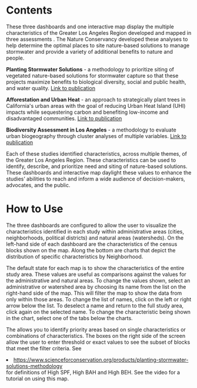 # Contents


These three dashboards and one interactive map display the multiple characteristics of the Greater Los Angeles Region developed and mapped in three assessments . The Nature Conservancy developed these analyses to help determine the optimal places to site nature-based solutions to manage stormwater and provide a variety of additional benefits to nature and people.


**Planting Stormwater Solutions** - a methodology to prioritize siting of vegetated nature-based solutions for stormwater capture so that these projects maximize benefits to biological diversity, social and public health, and water quality. [Link to publication](https://www.scienceforconservation.org/products/planting-stormwater-solutions-methodology)

**Afforestation and Urban Heat** - an approach to strategically plant trees in California's urban areas with the goal of reducing Urban Heat Island (UHI) impacts while sequestering carbon and benefiting low-income and disadvantaged communities. [Link to publication]( https://www.sciencedirect.com/science/article/abs/pii/S2210670722001536)

**Biodiversity Assessment in Los Angeles** - a methodology to evaluate urban biogeography through cluster analyses of multiple variables. [Link to publication](https://www.scienceforconservation.org/assets/downloads/BAILAreport_FINAL.pdf)

Each of these studies identified characteristics, across multiple themes, of the Greater Los Angeles Region. These characteristics can be used to identify, describe, and prioritize need and siting of nature-based solutions. These dashboards and interactive map daylight these values to enhance the studies’ abilities to reach and inform a wide audience of decision-makers, advocates, and the public.


# How to Use


The three dashboards are configured to allow the user to visualize the characteristics identified in each study within administrative areas (cities, neighborhoods, political districts) and natural areas (watersheds).  On the left-hand side of each dashboard are the characteristics of the census blocks shown on the map. Along the bottom are charts that depict the distribution of specific characteristics by Neighborhood.


The default state for each map is to show the characteristics of the entire study area. These values are useful as comparisons against the values for the administrative and natural areas. To change the values shown, select an administrative or watershed area by choosing its name from the list on the right-hand side of the map. This will filter the map to show the data from only within those areas. To change the list of names, click on the left or right arrow below the list.  To deselect a name and return to the full study area, click again on the selected name.  To change the characteristic being shown in the chart, select one of the tabs below the charts.


The <name of interactive map> allows you to identify priority areas based on single characteristics or combinations of characteristics. The boxes on the right side of the screen allow the user to enter threshold or exact values to see the subset of blocks that meet the filter criteria. See <li> https://www.scienceforconservation.org/products/planting-stormwater-solutions-methodology </li> for definitions of High SPF, High BAH and High BEH. See the video <here> for a tutorial on using this map.

